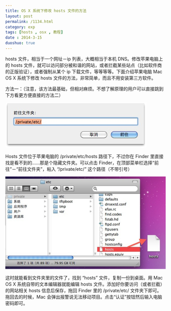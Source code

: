 ```yaml
---
title: OS X 系统下修改 hosts 文件的方法
layout: post
permalink: /1134.html
category: exp
tags: [hosts , osx , 教程]
date : 2014-3-15
duoshuo: true
---
```

hosts 文件，相当于一个网址－ip 列表，大概相当于本机 DNS。修改苹果电脑上的 hosts 文件，就可以访问部分被和谐的网站，或者拦截某些站点（比如软件商的正版验证），或者强制从某个 ip 下载文件，等等等等。下面介绍苹果电脑 Mac OS X 系统下修改 hosts 文件的方法，非常简单，而且不用安装第三方软件。<a name="entrymore"></a>

方法一：（注意，该方法最基础，但相对麻烦。不想了解原理的用户可以直接跳到下方看更方便直接的方法二）

<a href="/wp-content/uploads/sinapicv2-backup/1134-ww1-large-a316108djw1enw8g7oe7qj20cb03x74j.jpg" target="_blank"><img src="/wp-content/uploads/sinapicv2-backup/1134-ww1-large-a316108djw1enw8g7oe7qj20cb03x74j.jpg" alt="OS X 系统下修改 hosts 文件的方法" /></a>

Hosts 文件位于苹果电脑的 /private/etc/hosts 路径下，不过你在 Finder 里直接找是看不到的……那是个隐藏文件夹。可以点击 Finder，在顶部菜单栏选择“前往”－“前往文件夹”，粘入 “/private/etc/” 这个路径（不带引号）

<a href="/wp-content/uploads/sinapicv2-backup/1134-ww4-bmiddle-a316108djw1enw8gcgnmxj20g0098gmu.jpg" target="_blank"><img src="/wp-content/uploads/sinapicv2-backup/1134-ww4-large-a316108djw1enw8gcgnmxj20g0098gmu.jpg" alt="OS X 系统下修改 hosts 文件的方法" /></a>

这时就能看到文件夹里的文件了，找到 “hosts” 文件，复制一份到桌面。用 Mac OS X 系统自带的文本编辑器就能编辑 hosts 文件。添加好你要访问（或者拦截）的网站相关 hosts 信息后保存，拖回 Finder 里的 /private/etc/ 文件夹下即可。拖回去的时候，Mac 会弹出报警说无法移动项目。点击“认证”按钮然后输入电脑密码即可。


